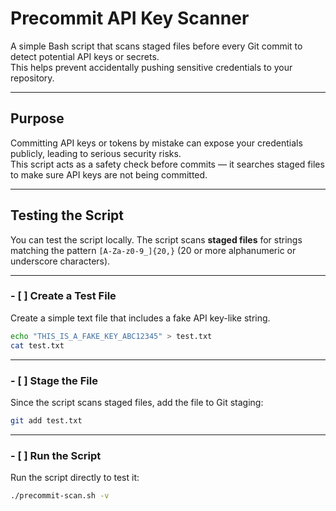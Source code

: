 # Precommit API Key Scanner

A simple Bash script that scans staged files before every Git commit to detect potential API keys or secrets.  
This helps prevent accidentally pushing sensitive credentials to your repository.

---

## Purpose

Committing API keys or tokens by mistake can expose your credentials publicly, leading to serious security risks.  
This script acts as a safety check before commits — it searches staged files to make sure API keys are not being committed.

---

## Testing the Script

You can test the script locally. 
The script scans **staged files** for strings matching the pattern `[A-Za-z0-9_]{20,}` (20 or more alphanumeric or underscore characters).

---

### - [ ] Create a Test File

Create a simple text file that includes a fake API key-like string.

```bash
echo "THIS_IS_A_FAKE_KEY_ABC12345" > test.txt
cat test.txt
```
---

### - [ ] Stage the File

Since the script scans staged files, add the file to Git staging:

```bash 
git add test.txt
```
---

### - [ ] Run the Script

Run the script directly to test it:

```bash
./precommit-scan.sh -v
```



